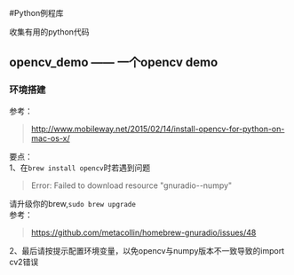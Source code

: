 #Python例程库

收集有用的python代码

## opencv_demo —— 一个opencv demo  

### 环境搭建  

参考：  
> http://www.mobileway.net/2015/02/14/install-opencv-for-python-on-mac-os-x/

要点：  
1、在`brew install opencv`时若遇到问题  
> Error: Failed to download resource "gnuradio--numpy" 

请升级你的brew,`sudo brew upgrade`  
参考：  
> https://github.com/metacollin/homebrew-gnuradio/issues/48  

2、最后请按提示配置环境变量，以免opencv与numpy版本不一致导致的import cv2错误
